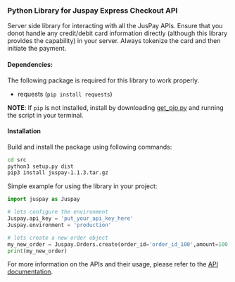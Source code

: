 ### Python Library for Juspay Express Checkout API

Server side library for interacting with all the JusPay APIs. Ensure that you donot handle any credit/debit card information directly (although this library provides the capability) in your server. Always tokenize the card and then initiate the payment.

#### Dependencies:

The following package is required for this library to work properly.

 * requests (`pip install requests`)

**NOTE**: If `pip` is not installed, install by downloading [get_pip.py](https://bootstrap.pypa.io/get-pip.py) and running the script in your terminal.

#### Installation
Build and install the package using following commands:

```bash
cd src
python3 setup.py dist
pip3 install juspay-1.1.3.tar.gz
```
Simple example for using the library in your project:

```python
import juspay as Juspay

# lets configure the environment
Juspay.api_key = 'put_your_api_key_here'
Juspay.environment = 'production'

# lets create a new order object
my_new_order = Juspay.Orders.create(order_id='order_id_100',amount=100.00)
print(my_new_order)
```
For more information on the APIs and their usage, please refer to the [API documentation](https://www.juspay.in/docs/api/ec).
